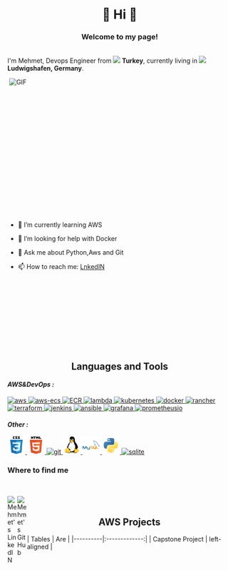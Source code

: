 <h1 align="center"> 👋 Hi 👋</h1>
<h3 align="center">Welcome to my page! </h3>
<p></br> I'm Mehmet, Devops Engineer from <img src="https://w7.pngwing.com/pngs/1019/92/png-transparent-flag-of-turkey-flag-of-sweden-graphy-turkey-flag-miscellaneous-flag-sphere.png" width="15"/> <b>Turkey</b>, currently living in <img src="https://www.freeiconspng.com/thumbs/germany-flag/yellow-union-chemicar-deutschland-gmbh-deutsch-flag-image-png-photo-20.png" width="15"/> <b>Ludwigshafen, Germany</b>. </p>
<img align="right" alt="GIF" src="https://github.com/abhisheknaiidu/abhisheknaiidu/blob/master/code.gif?raw=true" width="500" height="320" />


- 🌱 I’m currently learning AWS

- 🤔 I’m looking for help with Docker

- 💬 Ask me about Python,Aws and Git

- 📫 How to reach me: [LnkedIN](https://www.linkedin.com/in/mehmet-emin-unsal-ab2247236/)


<br><br><br><br><br><br><br><br><br>
<h2 align="center">Languages and Tools</h2>
<h4><i>AWS&DevOps :</i></h4>
<p align="left">
<a href="https://aws.amazon.com/" target="_blank"> <img src="https://www.vectorlogo.zone/logos/amazon_aws/amazon_aws-icon.svg" alt="aws" width="40" height="40"/> </a>
 <a href="https://aws.amazon.com/de/ecs/" target="_blank"> <img src="https://www.vectorlogo.zone/logos/amazon_ecs/amazon_ecs-icon.svg" alt="aws-ecs" width="40" height="40"/> </a>
 <a href="https://aws.amazon.com/de/ecr/" target="_blank"> <img src="https://www.vectorlogo.zone/logos/amazon_elasticcontainer/amazon_elasticcontainer-icon.svg" alt="ECR" width="40" height="40"/> </a>
<a href="https://aws.amazon.com/lambda/" target="_blank"> <img src="https://www.vectorlogo.zone/logos/amazon_awslambda/amazon_awslambda-icon.svg" alt="lambda" width="40" height="40"/> </a>
<a href="https://kubernetes.io/" target="_blank"> <img src="https://www.vectorlogo.zone/logos/kubernetes/kubernetes-icon.svg" alt="kubernetes" width="40" height="40"/> </a>
<a href="https://www.docker.com/" target="_blank"> <img src="https://www.vectorlogo.zone/logos/docker/docker-icon.svg" alt="docker" width="40" height="40"/> </a>
 <a href="https://rancher.com/" target="_blank"> <img src="https://www.vectorlogo.zone/logos/rancher/rancher-ar21.svg" alt="rancher" width="40" height="40"/> </a>
<a href="https://www.terraform.io/" target="_blank"> <img src="https://www.vectorlogo.zone/logos/terraformio/terraformio-icon.svg" alt="terraform" width="40" height="40"/> </a>
<a href="https://www.jenkins.io/" target="_blank"> <img src="https://www.vectorlogo.zone/logos/jenkins/jenkins-icon.svg" alt="jenkins" width="40" height="40"/> </a> 
<a href="https://www.ansible.com/" target="_blank"> <img src="https://www.vectorlogo.zone/logos/ansible/ansible-icon.svg" alt="ansible" width="40" height="40"/> </a> 
<a href="https://grafana.com/" target="_blank"> <img src="https://www.vectorlogo.zone/logos/grafana/grafana-icon.svg" alt="grafana" width="40" height="40"/> </a> 
<a href="https://prometheus.io/" target="_blank"> <img src="https://www.vectorlogo.zone/logos/prometheusio/prometheusio-icon.svg" alt="prometheusio" width="40" height="40"/> </a>  
</p>
<h4><i>Other :</i></h4>
<p> 
<a href="https://www.w3schools.com/css/" target="_blank"> <img src="https://raw.githubusercontent.com/devicons/devicon/master/icons/css3/css3-original-wordmark.svg" alt="css3" width="40" height="40"/> </a> 
<a href="https://www.w3schools.com/html/" target="_blank"> <img src="https://raw.githubusercontent.com/devicons/devicon/master/icons/html5/html5-original-wordmark.svg" alt="html5" width="40" height="40"/> </a> 
<a href="https://git-scm.com/" target="_blank"> <img src="https://www.vectorlogo.zone/logos/git-scm/git-scm-icon.svg" alt="git" width="40" height="40"/> </a> 
<a href="https://www.linux.org/" target="_blank"> <img src="https://raw.githubusercontent.com/devicons/devicon/master/icons/linux/linux-original.svg" alt="linux" width="40" height="40"/> </a> 
<a href="https://www.mysql.com/" target="_blank"> <img src="https://raw.githubusercontent.com/devicons/devicon/master/icons/mysql/mysql-original-wordmark.svg" alt="mysql" width="40" height="40"/> </a> 
<a href="https://www.python.org" target="_blank"> <img src="https://raw.githubusercontent.com/devicons/devicon/master/icons/python/python-original.svg" alt="python" width="40" height="40"/> </a> 
<a href="https://www.sqlite.org/" target="_blank"> <img src="https://www.vectorlogo.zone/logos/sqlite/sqlite-icon.svg" alt="sqlite" width="40" height="40"/> </a></p>
<h3>Where to find me</h3>
<br>
<p><a href="https://www.linkedin.com/in/mehmet-emin-unsal-ab2247236/"><img align="left" alt="Mehmet's LinkedIN" width="22px" src="https://raw.githubusercontent.com/peterthehan/peterthehan/master/assets/linkedin.svg" />
<a href="https://github.com/EminUnsal"><img align="left" alt="Mehmet's GitHub" width="22px" src="https://upload.wikimedia.org/wikipedia/commons/9/91/Octicons-mark-github.svg" />
</a></p>
 
 <br>
<h2 align="center">AWS Projects</h2>
| Tables   |      Are      |
|----------|:-------------:|
| Capstone Project |  left-aligned |

